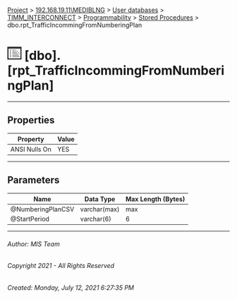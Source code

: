 #### 

[Project](../../../../../index.md) > [192.168.19.11\\MEDIBLNG](../../../../index.md) > [User databases](../../../index.md) > [TIMM_INTERCONNECT](../../index.md) > [Programmability](../index.md) > [Stored Procedures](Stored_Procedures.md) > dbo.rpt_TrafficIncommingFromNumberingPlan

# ![Stored Procedures](../../../../../Images/StoredProcedure32.png) [dbo].[rpt_TrafficIncommingFromNumberingPlan]

---

## <a name="#properties"></a>Properties

| Property | Value |
|---|---|
| ANSI Nulls On | YES |


---

## <a name="#parameters"></a>Parameters

| Name | Data Type | Max Length (Bytes) |
|---|---|---|
| @NumberingPlanCSV | varchar(max) | max |
| @StartPeriod | varchar(6) | 6 |


---

###### Author:  MIS Team

###### Copyright 2021 - All Rights Reserved

###### Created: Monday, July 12, 2021 6:27:35 PM

